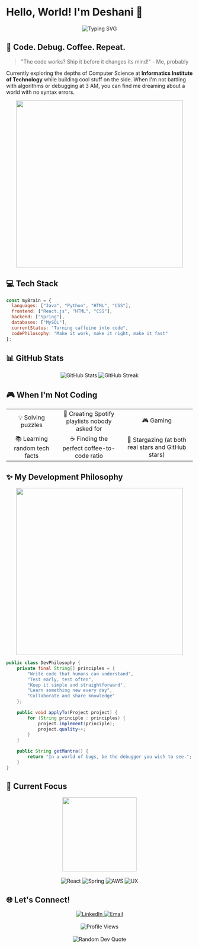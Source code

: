 # Hello, World! I'm Deshani 👋

<div align="center">
  <img src="https://readme-typing-svg.herokuapp.com?font=Fira+Code&size=32&duration=2800&pause=2000&color=A020F0&center=true&vCenter=true&width=600&lines=Computer+Science+Student;Full+Stack+Developer;Code+%2B+Coffee+%3D+%3C3;Always+Learning+New+Things" alt="Typing SVG" />
</div>

## 🧠 Code. Debug. Coffee. Repeat.

> "The code works? Ship it before it changes its mind!" - Me, probably

Currently exploring the depths of Computer Science at **Informatics Institute of Technology** while building cool stuff on the side. When I'm not battling with algorithms or debugging at 3 AM, you can find me dreaming about a world with no syntax errors.

<div align="center">
  <img src="https://media.giphy.com/media/L1R1tvI9svkIWwpVYr/giphy.gif" width="450" />
</div>

## 💻 Tech Stack

```javascript
const myBrain = {
  languages: ["Java", "Python", "HTML", "CSS"],
  frontend: ["React.js", "HTML", "CSS"],
  backend: ["Spring"],
  databases: ["MySQL"],
  currentStatus: "Turning caffeine into code",
  codePhilosophy: "Make it work, make it right, make it fast"
};
```

## 📊 GitHub Stats

<div align="center">
  <img src="https://github-readme-stats.vercel.app/api?username=DeshaniDureksha&show_icons=true&theme=tokyonight" alt="GitHub Stats" />
  <img src="https://github-readme-streak-stats.herokuapp.com/?user=DeshaniDureksha&theme=tokyonight" alt="GitHub Streak" />
</div>

## 🎮 When I'm Not Coding

<div align="center">
  <table>
    <tr>
      <td style="text-align: center; vertical-align: middle;">💡 Solving puzzles</td>
      <td style="text-align: center; vertical-align: middle;">🎵 Creating Spotify playlists nobody asked for</td>
      <td style="text-align: center; vertical-align: middle;">🎮 Gaming</td>
    </tr>
    <tr>
      <td style="text-align: center; vertical-align: middle;">📚 Learning random tech facts</td>
      <td style="text-align: center; vertical-align: middle;">☕ Finding the perfect coffee-to-code ratio</td>
      <td style="text-align: center; vertical-align: middle;">🌙 Stargazing (at both real stars and GitHub stars)</td>
    </tr>
  </table>
</div>

## ✨ My Development Philosophy

<div align="center">
  <img src="https://media.giphy.com/media/f3iwJFOVOwuy7K6FFw/giphy.gif" width="450" />
</div>

```java
public class DevPhilosophy {
    private final String[] principles = {
        "Write code that humans can understand",
        "Test early, test often",
        "Keep it simple and straightforward",
        "Learn something new every day",
        "Collaborate and share knowledge"
    };
    
    public void applyTo(Project project) {
        for (String principle : principles) {
            project.implement(principle);
            project.quality++;
        }
    }
    
    public String getMantra() {
        return "In a world of bugs, be the debugger you wish to see.";
    }
}
```

## 🚀 Current Focus

<div align="center">
  <img src="https://media.giphy.com/media/pOEbLRT4SwD35IELiQ/giphy.gif" width="200" />
  <br>
  <br>
  <div>
    <img src="https://img.shields.io/badge/-Mastering_React_Hooks-61DAFB?style=for-the-badge&logo=react&logoColor=black" alt="React"/>
    <img src="https://img.shields.io/badge/-Building_RESTful_APIs-FF6C37?style=for-the-badge&logo=spring&logoColor=white" alt="Spring"/>
    <img src="https://img.shields.io/badge/-Learning_Cloud_Services-4285F4?style=for-the-badge&logo=amazonaws&logoColor=white" alt="AWS"/>
    <img src="https://img.shields.io/badge/-Exploring_UX_Design-FF3E00?style=for-the-badge&logo=adobexd&logoColor=white" alt="UX"/>
  </div>
</div>

## 🌐 Let's Connect!

<div align="center">
  <a href="https://www.linkedin.com/in/deshani-dureksha">
    <img src="https://img.shields.io/badge/LinkedIn-0077B5?style=for-the-badge&logo=linkedin&logoColor=white" alt="LinkedIn"/>
  </a>
  <a href="mailto:deshanidureksha123@gmail.com">
    <img src="https://img.shields.io/badge/Email-D14836?style=for-the-badge&logo=gmail&logoColor=white" alt="Email"/>
  </a>
</div>
<div align="center">
  <br>
  <img src="https://komarev.com/ghpvc/?username=DeshaniDureksha&style=for-the-badge&color=blueviolet" alt="Profile Views"/>
  <br>
  <br>
  <img src="https://quotes-github-readme.vercel.app/api?type=horizontal&theme=tokyonight" alt="Random Dev Quote"/>
</div>

